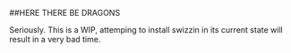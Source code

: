 ##HERE THERE BE DRAGONS

Seriously. This is a WIP, attemping to install swizzin in its current state will result in a very bad time.
